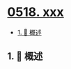 # [0518. xxx](https://github.com/Tdahuyou/TNotes.leetcode/tree/main/notes/0518.%20xxx)

<!-- region:toc -->

- [1. 📝 概述](#1--概述)

<!-- endregion:toc -->

## 1. 📝 概述
